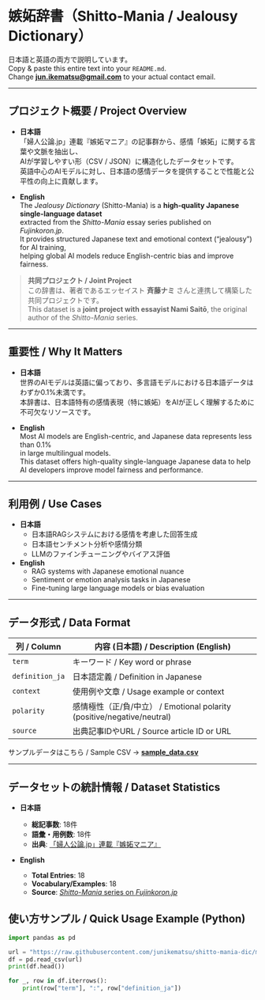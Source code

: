 # 嫉妬辞書（Shitto-Mania / Jealousy Dictionary）

日本語と英語の両方で説明しています。  
Copy & paste this entire text into your `README.md`.  
Change **jun.ikematsu@gmail.com** to your actual contact email.

---

## プロジェクト概要 / Project Overview
- **日本語**  
  「婦人公論.jp」連載『嫉妬マニア』の記事群から、感情「嫉妬」に関する言葉や文脈を抽出し、  
  AIが学習しやすい形（CSV / JSON）に構造化したデータセットです。  
  英語中心のAIモデルに対し、日本語の感情データを提供することで性能と公平性の向上に貢献します。

- **English**  
  The *Jealousy Dictionary* (Shitto-Mania) is a **high-quality Japanese single-language dataset**  
  extracted from the *Shitto-Mania* essay series published on *Fujinkoron.jp*.  
  It provides structured Japanese text and emotional context (“jealousy”) for AI training,  
  helping global AI models reduce English-centric bias and improve fairness.

> **共同プロジェクト / Joint Project**  
> この辞書は、著者であるエッセイスト **斉藤ナミ** さんと連携して構築した共同プロジェクトです。  
> This dataset is a **joint project with essayist Nami Saitō**, the original author of the *Shitto-Mania* series.

---

## 重要性 / Why It Matters
- **日本語**  
  世界のAIモデルは英語に偏っており、多言語モデルにおける日本語データはわずか0.1%未満です。  
  本辞書は、日本語特有の感情表現（特に嫉妬）をAIが正しく理解するために不可欠なリソースです。

- **English**  
  Most AI models are English-centric, and Japanese data represents less than 0.1%  
  in large multilingual models.  
  This dataset offers high-quality single-language Japanese data to help  
  AI developers improve model fairness and performance.

---

## 利用例 / Use Cases
- **日本語**  
  - 日本語RAGシステムにおける感情を考慮した回答生成  
  - 日本語センチメント分析や感情分類  
  - LLMのファインチューニングやバイアス評価  
- **English**  
  - RAG systems with Japanese emotional nuance  
  - Sentiment or emotion analysis tasks in Japanese  
  - Fine-tuning large language models or bias evaluation

---

## データ形式 / Data Format
| 列 / Column | 内容 (日本語) / Description (English) |
|---|---|
| `term` | キーワード / Key word or phrase |
| `definition_ja` | 日本語定義 / Definition in Japanese |
| `context` | 使用例や文章 / Usage example or context |
| `polarity` | 感情極性（正/負/中立） / Emotional polarity (positive/negative/neutral) |
| `source` | 出典記事IDやURL / Source article ID or URL |

サンプルデータはこちら / Sample CSV → **[sample_data.csv](./sample_data.csv)**

---

## データセットの統計情報 / Dataset Statistics
- **日本語**
  - **総記事数**: 18件
  - **語彙・用例数**: 18件
  - **出典**: [「婦人公論.jp」連載『嫉妬マニア』](https://fujinkoron.jp/category/shitto_mania)

- **English**
  - **Total Entries**: 18
  - **Vocabulary/Examples**: 18
  - **Source**: [*Shitto-Mania* series on *Fujinkoron.jp*](https://fujinkoron.jp/category/shitto_mania)

## 使い方サンプル / Quick Usage Example (Python)
```python
import pandas as pd

url = "https://raw.githubusercontent.com/junikematsu/shitto-mania-dic/main/sample_data.csv"
df = pd.read_csv(url)
print(df.head())

for _, row in df.iterrows():
    print(row["term"], ":", row["definition_ja"])
